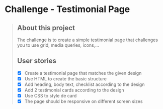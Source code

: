 # Challenge - Testimonial Page

> ## About this project
>
> The challenge is to create a simple testimonial page that challenges you to use grid, media queries, icons,...
>
> ## User stories
>
> - [x] Create a testimonial page that matches the given design
> - [x] Use HTML to create the basic structure
> - [x] Add heading, body text, checklist according to the design
> - [x] Add 2 testimonial cards according to the design
> - [x] Use CSS to style de card
> - [x] The page should be responsive on different screen sizes

